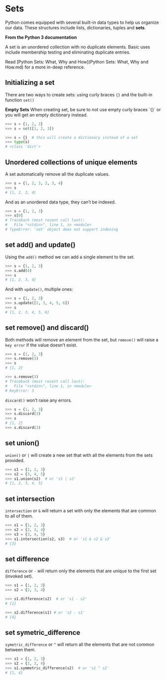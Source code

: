 # Sets
Python comes equipped with several built-in data types to help us organize our data. These structures include lists, dictionaries, tuples and **sets**.

**From the Python 3 documentation**

A set is an unordered collection with no duplicate elements. Basic uses include membership testing and eliminating duplicate entries.

Read [Python Sets: What, Why and How](Python Sets: What, Why and How.md) for a more in-deep reference.

## Initializing a set
There are two ways to create sets: using curly braces `{}` and the built-in function `set()`

**Empty Sets**
When creating set, be sure to not use empty curly braces \`{}\` or you will get an empty dictionary instead.
```python
>>> s = {1, 2, 3}
>>> s = set([1, 2, 3])

>>> s = {}  # this will create a dictionary instead of a set
>>> type(s)
# <class 'dict'>
```
## Unordered collections of unique elements
A set automatically remove all the duplicate values.
```python
>>> s = {1, 2, 3, 2, 3, 4}
>>> s
# {1, 2, 3, 4}
```
And as an unordered data type, they can’t be indexed.
```python
>>> s = {1, 2, 3}
>>> s[0]
# Traceback (most recent call last):
#   File "<stdin>", line 1, in <module>
# TypeError: 'set' object does not support indexing
```
## set add() and update()
Using the `add()` method we can add a single element to the set.
```python
>>> s = {1, 2, 3}
>>> s.add(4)
>>> s
# {1, 2, 3, 4}
```
And with `update()`, multiple ones:
```python
>>> s = {1, 2, 3}
>>> s.update([2, 3, 4, 5, 6])
>>> s
# {1, 2, 3, 4, 5, 6}
```
## set remove() and discard()
Both methods will remove an element from the set, but `remove()` will raise a `key error` if the value doesn’t exist.
```python
>>> s = {1, 2, 3}
>>> s.remove(3)
>>> s
# {1, 2}

>>> s.remove(3)
# Traceback (most recent call last):
#   File "<stdin>", line 1, in <module>
# KeyError: 3
```
`discard()` won’t raise any errors.
```python
>>> s = {1, 2, 3}
>>> s.discard(3)
>>> s
# {1, 2}
>>> s.discard(3)
```
## set union()
`union()` or `|` will create a new set that with all the elements from the sets provided.
```python
>>> s1 = {1, 2, 3}
>>> s2 = {3, 4, 5}
>>> s1.union(s2)  # or 's1 | s2'
# {1, 2, 3, 4, 5}
```
## set intersection
`intersection` or `&` will return a set with only the elements that are common to all of them.
```python
>>> s1 = {1, 2, 3}
>>> s2 = {2, 3, 4}
>>> s3 = {3, 4, 5}
>>> s1.intersection(s2, s3)  # or 's1 & s2 & s3'
# {3}
```
## set difference
`difference` or `-` will return only the elements that are unique to the first set (invoked set).
```python
>>> s1 = {1, 2, 3}
>>> s2 = {2, 3, 4}

>>> s1.difference(s2)  # or 's1 - s2'
# {1}

>>> s2.difference(s1) # or 's2 - s1'
# {4}
```
## set symetric_difference
`symetric_difference` or `^` will return all the elements that are not common between them.
```python
>>> s1 = {1, 2, 3}
>>> s2 = {2, 3, 4}
>>> s1.symmetric_difference(s2)  # or 's1 ^ s2'
# {1, 4}
```
